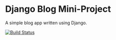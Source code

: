 # Django Blog Mini-Project

A simple blog app written using Django.

[![Build Status](https://travis-ci.org/zainshafiq2017/django-blog.svg?branch=master)](https://travis-ci.org/zainshafiq2017/django-blog)
